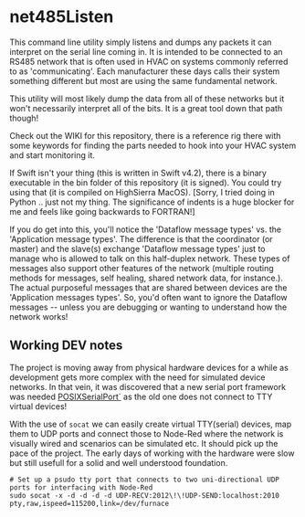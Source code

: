 # net485Listen

This command line utility simply listens and dumps any packets it can interpret on the serial line coming in.  It is intended to be connected to an RS485 network that is often used in HVAC on systems commonly referred to as 'communicating'. Each manufacturer these days calls their system something different but most are using the same fundamental network.

This utility will most likely dump the data from all of these networks but it won't necessarily interpret all of the bits.  It is a great tool down that path though!

Check out the WIKI for this repository, there is a reference rig there with some keywords for finding the parts needed to hook into your HVAC system and start monitoring it.

If Swift isn't your thing (this is written in Swift v4.2), there is a binary executable in the bin folder of this repository (it is signed).  You could try using that (it is compiled on HighSierra MacOS). [Sorry, I tried doing in Python .. just not my thing. The significance of indents is a huge blocker for me and feels like going backwards to FORTRAN!]

If you do get into this, you'll notice the 'Dataflow message types' vs. the 'Application message types'.  The difference is that the coordinator (or master) and the slave(s) exchange 'Dataflow message types' just to manage who is allowed to talk on this half-duplex network. These types of messages also support other features of the network (multiple routing methods for messages, self healing, shared network data, for instance.).  The actual purposeful messages that are shared between devices are the 'Application messages types'.  So, you'd often want to ignore the Dataflow messages -- unless you are debugging or wanting to understand how the network works!

## Working DEV notes 

The project is moving away from physical hardware devices for a while as development gets more complex with the need for simulated device networks.  In that vein, it was discovered that a new serial port framework was needed [POSIXSerialPort`](https://github.com/kpishere/POSIXSerialPort) as the old one does not connect to TTY virtual devices!  

With the use of `socat` we can easily create virtual TTY(serial) devices, map them to UDP ports and connect those to Node-Red where the network is visually wired and scenarios can be simulated etc.  It should pick up the pace of the project. The early days of working with the hardware were slow but still usefull for a solid and well understood foundation.

```
# Set up a psudo tty port that connects to two uni-directional UDP ports for interfacing with Node-Red
sudo socat -x -d -d -d -d UDP-RECV:2012\!\!UDP-SEND:localhost:2010 pty,raw,ispeed=115200,link=/dev/furnace
```

